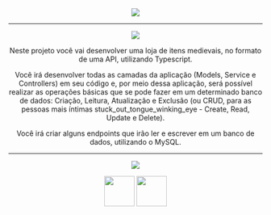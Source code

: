 <div align="center">

<img src="https://img.shields.io/static/v1?label=Projeto&message=Trybesmith&color=orange&style=for-the-badge&logo=github"/>

---   

<img src="https://img.shields.io/static/v1?label=Objetivo&message=Contexto&color=blue&style=for-the-badge&logo=github"/>
<p></p>

Neste projeto você vai desenvolver uma loja de itens medievais, no formato de uma API, utilizando Typescript.

Você irá desenvolver todas as camadas da aplicação (Models, Service e Controllers) em seu código e, por meio dessa aplicação, será possível realizar as operações básicas que se pode fazer em um determinado banco de dados: Criação, Leitura, Atualização e Exclusão (ou CRUD, para as pessoas mais íntimas stuck_out_tongue_winking_eye - Create, Read, Update e Delete).

Você irá criar alguns endpoints que irão ler e escrever em um banco de dados, utilizando o MySQL.

---   
<div align="center">
<img src="https://img.shields.io/static/v1?label=Habilidades Aprendidas&message=Ferramentas e Tecnologias&color=red&style=for-the-badge&logo=github"/>
<p></p><img src="https://cdn.jsdelivr.net/gh/devicons/devicon/icons/typescript/typescript-original.svg" width="60" height="60"//>
<img src="https://cdn.jsdelivr.net/gh/devicons/devicon/icons/mysql/mysql-original-wordmark.svg" width="60" height="60"//>
</div>
